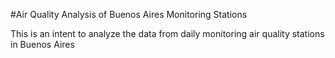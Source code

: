 #Air Quality Analysis of Buenos Aires Monitoring Stations

This is an intent to analyze the data from daily monitoring air quality stations in Buenos Aires
